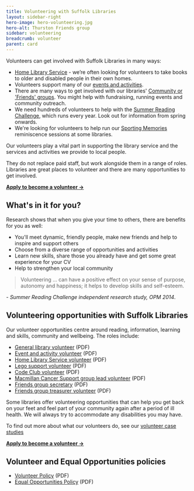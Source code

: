```yaml
---
title: Volunteering with Suffolk Libraries
layout: sidebar-right
hero-image: hero-volunteering.jpg
hero-alt: Thurston Friends group
sidebar: volunteering
breadcrumb: volunteer
parent: card
---
```


Volunteers can get involved with Suffolk Libraries in many ways:


- <a href="/volunteer/home-library-service/">Home Library Service</a> - we’re often looking for volunteers to take books to older and disabled people in their own homes.
- Volunteers support many of our <a href="/events/">events and activities</a>.
- There are many ways to get involved with our libraries' <a href="/about/legal-information/member-organisations/">Community or 'Friends' groups</a>. You might help with fundraising, running events and community outreach.
- We need hundreds of volunteers to help with the <a href="/events-activities/summer-holidays/summer-reading-challenge/">Summer Reading Challenge</a>, which runs every year. Look out for information from spring onwards.
- We're looking for volunteers to help run our <a href="/events-activities/sporting-memories/">Sporting Memories</a> reminiscence sessions at some libraries.

Our volunteers play a vital part in supporting the library service and the services and activities we provide to local people.

They do not replace paid staff, but work alongside them in a range of roles. Libraries are great places to volunteer and there are many opportunities to get involved.

**[Apply to become a volunteer &rarr;](https://www.volgistics.com/ex/portal.dll/ap?ap=1998605276)**

## What's in it for you?

Research shows that when you give your time to others, there are benefits for you as well:

* You'll meet dynamic, friendly people, make new friends and help to inspire and support others
* Choose from a diverse range of opportunities and activities
* Learn new skills, share those you already have and get some great experience for your CV
* Help to strengthen your local community

> Volunteering ... can have a positive effect on your sense of purpose, autonomy and happiness; it helps to develop skills and self-esteem.

<cite>- Summer Reading Challenge independent research study, OPM 2014</cite>.

## Volunteering opportunities with Suffolk Libraries

Our volunteer opportunities centre around reading, information, learning and skills, community and wellbeing. The roles include:

- [General library volunteer](/assets/pdf/general-library-volunteer-role-profile.pdf) (PDF)
- [Event and activity volunteer](/assets/pdf/event-activity-role-profile.pdf) (PDF)
- [Home Library Service volunteer](/assets/pdf/hls-role-profile.pdf) (PDF)
- [Lego support volunteer](/assets/pdf/lego-support-volunteer-role-profile.pdf) (PDF)
- [Code Club volunteer](/assets/pdf/code-club-volunteer-role-profile.pdf) (PDF)
- [Macmillan Cancer Support group lead volunteer](/assets/pdf/macmillan-role-profile.pdf) (PDF)
- [Friends group secretary](/assets/pdf/friends-group-secretary-volunteer-role-profile.pdf) (PDF)
- [Friends group treasurer volunteer](/assets/pdf/friends-group-treasurer-volunteer-role-profile.pdf) (PDF)

Some libraries offer volunteering opportunities that can help you get back on your feet and feel part of your community again after a period of ill health. We will always try to accommodate any disabilities you may have.

To find out more about what our volunteers do, see our [volunteer case studies](/volunteer/volunteer-case-studies/)

**[Apply to become a volunteer &rarr;](https://www.volgistics.com/ex/portal.dll/ap?ap=1998605276)**

## Volunteer and Equal Opportunities policies

- [Volunteer Policy](/assets/pdf/volunteer-policy-may-2019.pdf) (PDF)
- [Equal Opportunities Policy](/assets/pdf/equal-opportunities-policy.pdf) (PDF)
